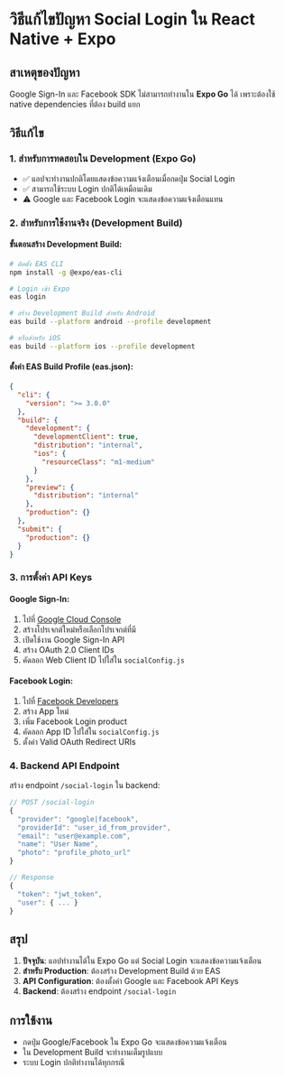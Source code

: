 # วิธีแก้ไขปัญหา Social Login ใน React Native + Expo

## สาเหตุของปัญหา
Google Sign-In และ Facebook SDK ไม่สามารถทำงานใน **Expo Go** ได้ เพราะต้องใช้ native dependencies ที่ต้อง build แยก

## วิธีแก้ไข

### 1. สำหรับการทดสอบใน Development (Expo Go)
- ✅ แอปจะทำงานปกติโดยแสดงข้อความแจ้งเตือนเมื่อกดปุ่ม Social Login
- ✅ สามารถใช้ระบบ Login ปกติได้เหมือนเดิม
- ⚠️ Google และ Facebook Login จะแสดงข้อความแจ้งเตือนแทน

### 2. สำหรับการใช้งานจริง (Development Build)

#### ขั้นตอนสร้าง Development Build:

```bash
# ติดตั้ง EAS CLI
npm install -g @expo/eas-cli

# Login เข้า Expo
eas login

# สร้าง Development Build สำหรับ Android
eas build --platform android --profile development

# หรือสำหรับ iOS
eas build --platform ios --profile development
```

#### ตั้งค่า EAS Build Profile (eas.json):
```json
{
  "cli": {
    "version": ">= 3.0.0"
  },
  "build": {
    "development": {
      "developmentClient": true,
      "distribution": "internal",
      "ios": {
        "resourceClass": "m1-medium"
      }
    },
    "preview": {
      "distribution": "internal"
    },
    "production": {}
  },
  "submit": {
    "production": {}
  }
}
```

### 3. การตั้งค่า API Keys

#### Google Sign-In:
1. ไปที่ [Google Cloud Console](https://console.developers.google.com/)
2. สร้างโปรเจกต์ใหม่หรือเลือกโปรเจกต์ที่มี
3. เปิดใช้งาน Google Sign-In API
4. สร้าง OAuth 2.0 Client IDs
5. คัดลอก Web Client ID ไปใส่ใน `socialConfig.js`

#### Facebook Login:
1. ไปที่ [Facebook Developers](https://developers.facebook.com/)
2. สร้าง App ใหม่
3. เพิ่ม Facebook Login product
4. คัดลอก App ID ไปใส่ใน `socialConfig.js`
5. ตั้งค่า Valid OAuth Redirect URIs

### 4. Backend API Endpoint

สร้าง endpoint `/social-login` ใน backend:

```javascript
// POST /social-login
{
  "provider": "google|facebook",
  "providerId": "user_id_from_provider",
  "email": "user@example.com",
  "name": "User Name",
  "photo": "profile_photo_url"
}

// Response
{
  "token": "jwt_token",
  "user": { ... }
}
```

## สรุป

1. **ปัจจุบัน**: แอปทำงานได้ใน Expo Go แต่ Social Login จะแสดงข้อความแจ้งเตือน
2. **สำหรับ Production**: ต้องสร้าง Development Build ด้วย EAS
3. **API Configuration**: ต้องตั้งค่า Google และ Facebook API Keys
4. **Backend**: ต้องสร้าง endpoint `/social-login`

## การใช้งาน

- กดปุ่ม Google/Facebook ใน Expo Go จะแสดงข้อความแจ้งเตือน
- ใน Development Build จะทำงานเต็มรูปแบบ
- ระบบ Login ปกติทำงานได้ทุกกรณี

